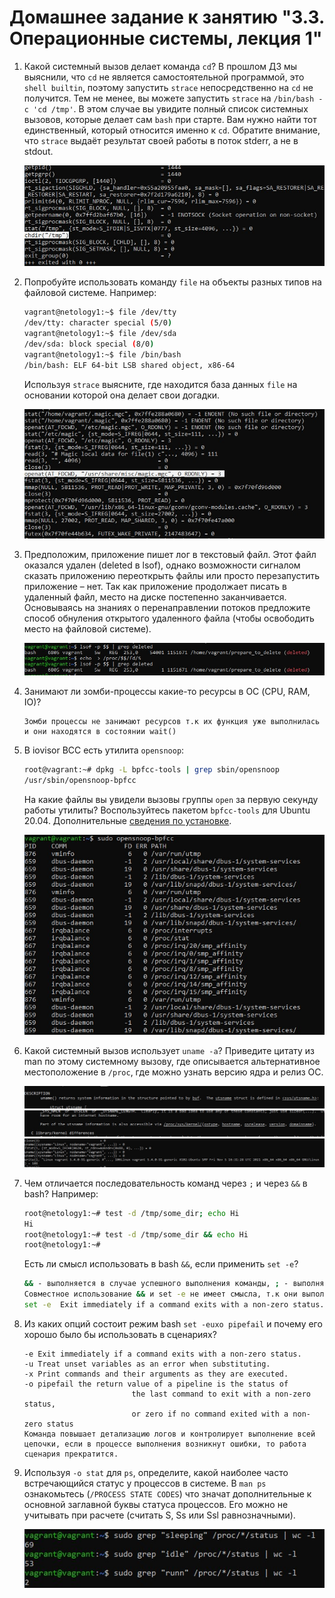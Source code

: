 # Домашнее задание к занятию "3.3. Операционные системы, лекция 1"

1. Какой системный вызов делает команда `cd`? В прошлом ДЗ мы выяснили, что `cd` не является самостоятельной  программой, это `shell builtin`, поэтому запустить `strace` непосредственно на `cd` не получится. Тем не менее, вы можете запустить `strace` на `/bin/bash -c 'cd /tmp'`. В этом случае вы увидите полный список системных вызовов, которые делает сам `bash` при старте. Вам нужно найти тот единственный, который относится именно к `cd`. Обратите внимание, что `strace` выдаёт результат своей работы в поток stderr, а не в stdout.

   ![01](https://github.com/NotClove/netology.devops/blob/master/03-sysadmin-03-os/pics/01.jpg?raw=true)

2. Попробуйте использовать команду `file` на объекты разных типов на файловой системе. Например:
    ```bash
    vagrant@netology1:~$ file /dev/tty
    /dev/tty: character special (5/0)
    vagrant@netology1:~$ file /dev/sda
    /dev/sda: block special (8/0)
    vagrant@netology1:~$ file /bin/bash
    /bin/bash: ELF 64-bit LSB shared object, x86-64
    ```
    Используя `strace` выясните, где находится база данных `file` на основании которой она делает свои догадки.

   ![02](https://github.com/NotClove/netology.devops/blob/master/03-sysadmin-03-os/pics/02.jpg?raw=true)

3. Предположим, приложение пишет лог в текстовый файл. Этот файл оказался удален (deleted в lsof), однако возможности сигналом сказать приложению переоткрыть файлы или просто перезапустить приложение – нет. Так как приложение продолжает писать в удаленный файл, место на диске постепенно заканчивается. Основываясь на знаниях о перенаправлении потоков предложите способ обнуления открытого удаленного файла (чтобы освободить место на файловой системе).

   ![03](https://github.com/NotClove/netology.devops/blob/master/03-sysadmin-03-os/pics/03.jpg?raw=true)

4. Занимают ли зомби-процессы какие-то ресурсы в ОС (CPU, RAM, IO)?

   ```
   Зомби процессы не занимают ресурсов т.к их функция уже выполнилась и они находятся в состоянии wait()
   ```

5. В iovisor BCC есть утилита `opensnoop`:
    ```bash
    root@vagrant:~# dpkg -L bpfcc-tools | grep sbin/opensnoop
    /usr/sbin/opensnoop-bpfcc
    ```
    На какие файлы вы увидели вызовы группы `open` за первую секунду работы утилиты? Воспользуйтесь пакетом `bpfcc-tools` для Ubuntu 20.04. Дополнительные [сведения по установке](https://github.com/iovisor/bcc/blob/master/INSTALL.md).

   ![05](https://github.com/NotClove/netology.devops/blob/master/03-sysadmin-03-os/pics/05.jpg?raw=true)

6. Какой системный вызов использует `uname -a`? Приведите цитату из man по этому системному вызову, где описывается альтернативное местоположение в `/proc`, где можно узнать версию ядра и релиз ОС.

   ![06_1](https://github.com/NotClove/netology.devops/blob/master/03-sysadmin-03-os/pics/06_1.jpg?raw=true)
   ![06_2](https://github.com/NotClove/netology.devops/blob/master/03-sysadmin-03-os/pics/06_2.jpg?raw=true)
   ![06_3](https://github.com/NotClove/netology.devops/blob/master/03-sysadmin-03-os/pics/06_3.jpg?raw=true)

7. Чем отличается последовательность команд через `;` и через `&&` в bash? Например:
    ```bash
    root@netology1:~# test -d /tmp/some_dir; echo Hi
    Hi
    root@netology1:~# test -d /tmp/some_dir && echo Hi
    root@netology1:~#
    ```
    Есть ли смысл использовать в bash `&&`, если применить `set -e`?

   ```bash 
   && - выполняется в случае успешного выполнения команды, ; - выполняется всегда
   Совместное использование && и set -e не имеет смысла, т.к они выполняются при одинаковых условиях и в случае ошибки, обе прекратят дальнейшее выполнение команды
   set -e  Exit immediately if a command exits with a non-zero status. 
   ```

8. Из каких опций состоит режим bash `set -euxo pipefail` и почему его хорошо было бы использовать в сценариях?

   ```
   -e Exit immediately if a command exits with a non-zero status.
   -u Treat unset variables as an error when substituting.
   -x Print commands and their arguments as they are executed.
   -o pipefail the return value of a pipeline is the status of
                           the last command to exit with a non-zero status,
                           or zero if no command exited with a non-zero status
   Команда повышает детализацию логов и контролирует выполнение всей цепочки, если в процессе выполнения возникнут ошибки, то работа сценария прекратится.
   ```

9. Используя `-o stat` для `ps`, определите, какой наиболее часто встречающийся статус у процессов в системе. В `man ps` ознакомьтесь (`/PROCESS STATE CODES`) что значат дополнительные к основной заглавной буквы статуса процессов. Его можно не учитывать при расчете (считать S, Ss или Ssl равнозначными).
   
   ![09](https://github.com/NotClove/netology.devops/blob/master/03-sysadmin-03-os/pics/09.jpg?raw=true)